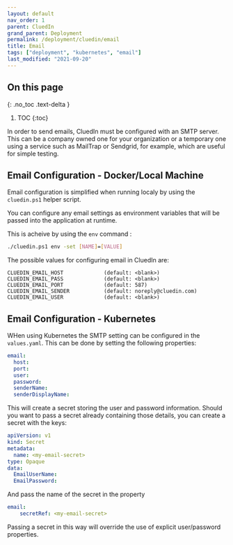 ```yaml
---
layout: default
nav_order: 1
parent: CluedIn
grand_parent: Deployment
permalink: /deployment/cluedin/email
title: Email
tags: ["deployment", "kubernetes", "email"]
last_modified: "2021-09-20"
---
```


## On this page
{: .no_toc .text-delta }
1. TOC
{:toc}

In order to send emails, CluedIn must be configured with an SMTP server.
This can be a company owned one for your organization or a temporary one using a service such as MailTrap or Sendgrid, for example, which are useful for simple testing.

## Email Configuration - Docker/Local Machine

Email configuration is simplified when running localy by using the `cluedin.ps1` helper script.

You can configure any email settings as environment variables that will be passed into the application at runtime.

This is acheive by using the `env` command :

```bash
./cluedin.ps1 env -set [NAME]=[VALUE]
```

The possible values for configuring email in CluedIn are:

```
CLUEDIN_EMAIL_HOST             (default: <blank>)
CLUEDIN_EMAIL_PASS             (default: <blank>)
CLUEDIN_EMAIL_PORT             (default: 587)
CLUEDIN_EMAIL_SENDER           (default: noreply@cluedin.com)
CLUEDIN_EMAIL_USER             (default: <blank>)   
```

## Email Configuration - Kubernetes

WHen using Kubernetes the SMTP setting can be configured in the `values.yaml`. This can be done by setting the following properties:

```yaml
email:
  host:
  port:
  user:
  password:
  senderName:
  senderDisplayName:
```

This will create a secret storing the user and password information. Should you want to pass a secret already containing those details, you can create a secret with the keys:

```yaml
apiVersion: v1
kind: Secret
metadata:
  name: <my-email-secret>
type: Opaque
data:
  EmailUserName: 
  EmailPassword: 
```

And pass the name of the secret in the property

```yaml
email:
    secretRef: <my-email-secret>
```

Passing a secret in this way will override the use of explicit user/password properties.